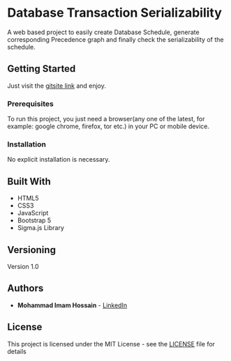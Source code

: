# Database Transaction Serializability

A web based project to easily create Database Schedule, generate corresponding Precedence graph and finally check the serializability of the schedule.

## Getting Started

Just visit the [gitsite link](https://devimam.github.io/dbtxn/) and enjoy.

### Prerequisites

To run this project, you just need a browser(any one of the latest, for example: google chrome, firefox, tor etc.) in your PC or mobile device.

### Installation

No explicit installation is necessary.

## Built With

* HTML5
* CSS3
* JavaScript
* Bootstrap 5
* Sigma.js Library

## Versioning

Version 1.0

## Authors

* **Mohammad Imam Hossain** - [LinkedIn](https://www.linkedin.com/in/mohammad-imam-hossain/)

## License

This project is licensed under the MIT License - see the [LICENSE](LICENSE) file for details
